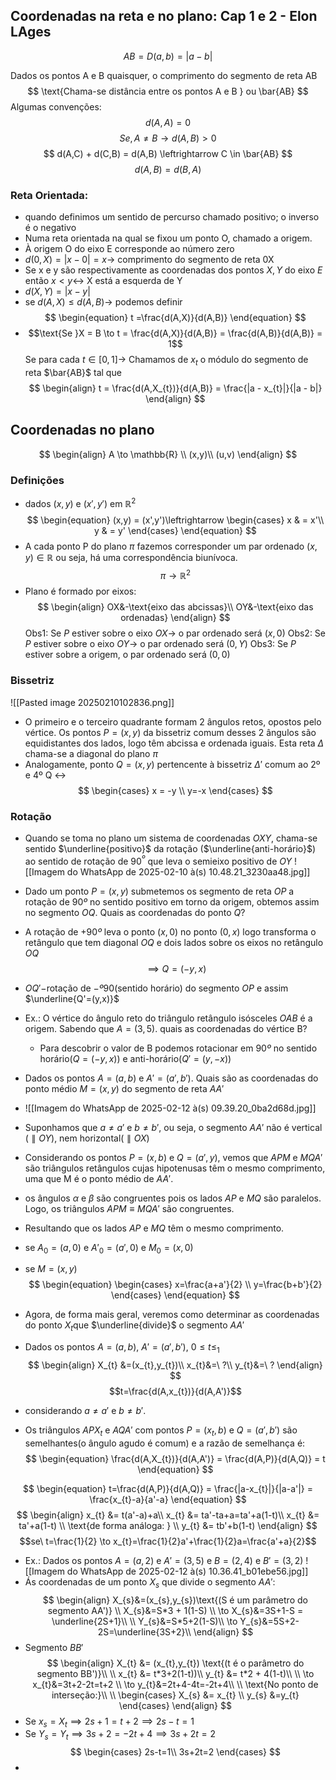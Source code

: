 ## Coordenadas na reta e no plano: Cap 1 e 2 - Elon LAges

$$ AB = D(a,b) = |a-b| $$

Dados os pontos A e B quaisquer, o comprimento do segmento de reta AB
$$
\text{Chama-se distância entre os pontos A e B } 
ou \bar{AB}
$$
Algumas convenções:
$$
d(A,A) = 0 
$$
$$
Se, A \neq B \to d(A,B) > 0
$$
$$
d(A,C) + d(C,B) = d(A,B) \leftrightarrow  C \in \bar{AB}
$$
$$
d(A,B) = d(B,A)
$$

### Reta Orientada:
- quando definimos um sentido de percurso chamado positivo; o inverso é o negativo
- Numa reta orientada na qual se fixou um ponto O, chamado a origem.
- À origem O do eixo E corresponde ao número zero 
- $d(0,X) = |x-0| = x \to$ comprimento do segmento de reta 0X
- Se x e y são respectivamente as coordenadas dos pontos $X, Y$ do eixo $E$ então $x < y \leftrightarrow$ X está a esquerda de Y
- $d(X,Y) = |x-y|$
- se $d(A,X) \leq d(A,B) \to$  podemos definir  $$
 \begin{equation}
t =\frac{d(A,X)}{d(A,B)}
\end{equation}
 $$
- $$\text{Se }X = B \to t = \frac{d(A,X)}{d(A,B)} = \frac{d(A,B)}{d(A,B)} = 1$$
Se para cada $t \in [0,1] \to$ Chamamos de $x_{t}$ o módulo do segmento de reta $\bar{AB}$ tal que $$
\begin{align}
t = \frac{d(A,X_{t})}{d(A,B)} = \frac{|a - x_{t}|}{|a - b|}
\end{align}
$$
## Coordenadas no plano

$$
\begin{align}
A \to \mathbb{R} \\ (x,y)\\ (u,v)
\end{align}
$$
### Definições
- dados $(x,y)$ e $(x',y')$ em $\mathbb{R}^{2}$ 
$$
\begin{equation}
(x,y) = (x',y')\leftrightarrow  
\begin{cases}
x & = x'\\ y & = y'
\end{cases} 
\end{equation}
$$
- A cada ponto P do plano $\pi$ fazemos corresponder um par ordenado $(x,y) \in \mathbb{R}$ ou seja, há uma correspondência biunívoca.
$$ \pi \to \mathbb{R}^{2} $$
- Plano é formado por eixos:
$$
\begin{align}
OX&-\text{eixo das abcissas}\\
OY&-\text{eixo das ordenadas}
\end{align}
$$
Obs1: Se $P$ estiver sobre o eixo $OX \to$ o par ordenado será $(x,0)$
Obs2: Se $P$ estiver sobre o eixo $OY \to$ o par ordenado será $(0,Y)$
Obs3: Se $P$ estiver sobre a origem, o par ordenado será $(0,0)$

### Bissetriz
![[Pasted image 20250210102836.png]]
- O primeiro e o terceiro quadrante formam 2 ângulos retos, opostos pelo vértice. Os pontos $P=(x,y)$ da bissetriz comum desses 2 ângulos são equidistantes dos lados, logo têm abcissa e ordenada iguais. Esta reta $\Delta$ chama-se a diagonal do plano $\pi$
- Analogamente, ponto $Q=(x,y)$ pertencente à bissetriz $\Delta'$ comum ao 2º e 4º Q $\leftrightarrow$ $$
\begin{cases} 
x = -y \\
y=-x
\end{cases}
$$
### Rotação
- Quando se toma no plano um sistema de coordenadas $OXY$, chama-se sentido $\underline{positivo}$ da rotação ($\underline{anti-horário}$) ao sentido de rotação de $90^º$ que leva o semieixo positivo de $OY$
![[Imagem do WhatsApp de 2025-02-10 à(s) 10.48.21_3230aa48.jpg]]
- Dado um ponto $P=(x,y)$ submetemos os segmento de reta $OP$ a rotação de $90º$ no sentido positivo em torno da origem, obtemos assim no segmento $OQ$. Quais as coordenadas do ponto $Q$?
- A rotação de $+90º$ leva o ponto $(x,0)$ no ponto $(0,x)$ logo transforma o retângulo que tem diagonal $OQ$ e dois lados sobre os eixos no retângulo $OQ$ 
$$\implies Q = (-y,x)$$
- $OQ' -$rotação de $-º90$(sentido horário) do segmento $OP$ e assim $\underline{Q'=(y,x)}$
- Ex.: O vértice do ângulo reto do triângulo retângulo isósceles $OAB$ é a origem. Sabendo que $A=(3,5)$. quais as coordenadas do vértice B?
	- Para descobrir o valor de B podemos rotacionar em $90º$ no sentido horário($Q=(-y,x)$) e anti-horário($Q'=(y,-x)$)

- Dados os pontos $A = (a,b)$ e $A'=(a',b')$. Quais são as coordenadas do ponto médio $M=(x,y)$ do segmento de reta $AA'$
- ![[Imagem do WhatsApp de 2025-02-12 à(s) 09.39.20_0ba2d68d.jpg]]
- Suponhamos que $a\neq a'$ e $b\neq b'$, ou seja, o segmento $AA'$ não é vertical $(\parallel{OY})$, nem horizontal($\parallel OX$)
- Considerando os pontos $P=(x,b)$ e $Q=(a',y)$, vemos que $APM$ e $MQA'$ são triângulos retângulos cujas hipotenusas têm o mesmo comprimento, uma que M é o ponto médio de $AA'$.
- os ângulos $\alpha$ e $\beta$ são congruentes pois os lados $AP$ e $MQ$ são paralelos. Logo, os triângulos $APM \equiv MQA'$ são congruentes.
- Resultando que os lados $AP$ e $MQ$ têm o mesmo comprimento.
- se $A_{0}=(a,0)$ e $A'_{0}=(a',0)$ e $M_{0}=(x,0)$
- se $M=(x,y)$
 $$
 \begin{equation}
\begin{cases}
x=\frac{a+a'}{2} \\
y=\frac{b+b'}{2}
\end{cases}
\end{equation}
$$
- Agora, de forma mais geral, veremos como determinar as coordenadas do ponto $X_{t}$que $\underline{divide}$ o segmento $AA'$
- Dados os pontos $A = (a,b)$, $A'=(a',b')$, $0\leq t\leq_{1}$ $$
\begin{align}
X_{t} &=(x_{t},y_{t})\\
x_{t}&=\ ?\\
y_{t}&=\ ?
\end{align}
$$$$t=\frac{d(A,x_{t})}{d(A,A')}$$
- considerando $a\neq a'$ e $b\neq b'$.
- Os triângulos $APX_{t}$ e $AQA'$ com pontos $P=(x_{t},b)$ e $Q=(a',b')$ são semelhantes(o ângulo agudo é comum) e a razão de semelhança é:
$$
\begin{equation}
\frac{d(A,X_{t})}{d(A,A')} = \frac{d(A,P)}{d(A,Q)} = t
\end{equation}
$$

$$
\begin{equation}
t=\frac{d(A,P)}{d(A,Q)} = \frac{|a-x_{t}|}{|a-a'|} = \frac{x_{t}-a}{a'-a}
\end{equation}
$$
$$
\begin{align}
x_{t} &= t(a'-a)+a\\
x_{t} &= ta'-ta+a=ta'+a(1-t)\\
x_{t} &= ta'+a(1-t) \\
\text{de forma análoga: } \\
y_{t} &= tb'+b(1-t)
\end{align}
$$
$$se\ t=\frac{1}{2} \to x_{t}=\frac{1}{2}a'+\frac{1}{2}a=\frac{a'+a}{2}$$
- Ex.: Dados os pontos $A=(a,2)$ e $A'=(3,5)$ e $B=(2,4)$ e $B'=(3,2)$
![[Imagem do WhatsApp de 2025-02-12 à(s) 10.36.41_b01ebe56.jpg]]
- Ás coordenadas de um ponto $X_{s}$ que divide o segmento $AA'$:
$$
\begin{align}
X_{s}&=(x_{s},y_{s})\text{(S é um parâmetro do segmento AA')} \\
X_{s}&=S*3 + 1(1-S) \\
\to X_{s}&=3S+1-S = \underline{2S+1}\\ \\
Y_{s}&=S*5+2(1-S)\\
\to Y_{s}&=5S+2-2S=\underline{3S+2}\\
\end{align}
$$
- Segmento $BB'$
$$
\begin{align}
X_{t} &= (x_{t},y_{t}) \text{(t é o parâmetro do segmento BB')}\\ \\
x_{t} &= t*3+2(1-t))\\
y_{t} &= t*2 + 4(1-t)\\ \\
\to x_{t}&=3t+2-2t=t+2 \\
\to y_{t}&=2t+4-4t=-2t+4\\ \\
\text{No ponto de interseção:}\\ \\
	\begin{cases}
	X_{s} &= x_{t} \\
	y_{s} &=y_{t}
	\end{cases}
\end{align}
$$
- Se $x_{s}=X_{t}\implies 2s+1=t+2\implies 2s-t=1$
- Se $Y_{s}=Y_{t}\implies 3s+2=-2t+4\implies 3s+2t=2$
$$
\begin{cases}
2s-t=1\\
3s+2t=2
\end{cases}
$$
- 